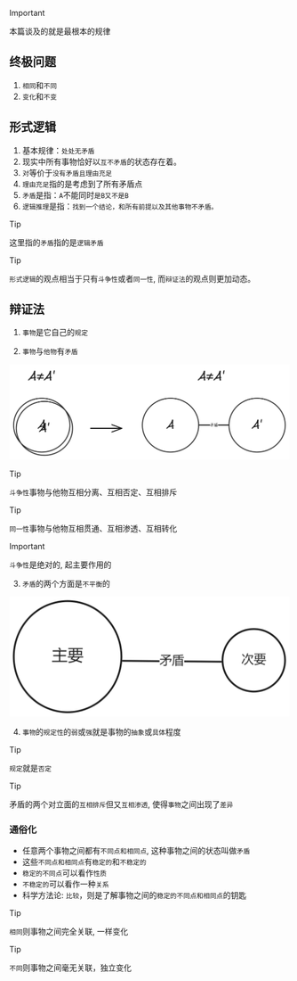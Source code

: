 > [!IMPORTANT]
> 本篇谈及的就是最根本的规律

## 终极问题

1. `相同`和`不同`
2. `变化`和`不变`

## 形式逻辑

1. 基本规律：`处处无矛盾`
2. 现实中所有事物恰好以`互不矛盾`的状态存在着。
3. `对`等价于`没有矛盾且理由充足`
4. `理由充足`指的是考虑到了所有矛盾点
5. `矛盾`是指：`A`不能同时`是B又不是B`
6. `逻辑推理`是指：`找到一个结论，和所有前提以及其他事物不矛盾。`

> [!TIP]
> 这里指的`矛盾`指的是`逻辑矛盾`

> [!TIP]
> `形式逻辑`的观点相当于只有`斗争性`或者`同一性`, 而`辩证法`的观点则更加动态。

## 辩证法

1. `事物`是它自己的`规定`

2. `事物`与`他物`有`矛盾`

<img src="../images/anea.png" width="900">

> [!TIP]
> `斗争性`事物与他物互相分离、互相否定、互相排斥

> [!TIP]
> `同一性`事物与他物互相贯通、互相渗透、互相转化

> [!IMPORTANT]
> `斗争性`是绝对的, 起主要作用的

3. `矛盾`的两个方面是`不平衡`的

<img src="../images/imbalance.png" width="900">

4. `事物`的`规定性`的`弱`或`强`就是事物的`抽象`或`具体`程度

> [!TIP]
> `规定`就是`否定`

> [!TIP]
> 矛盾的两个对立面的`互相排斥`但又`互相渗透`, 使得`事物`之间出现了`差异`

### 通俗化

- 任意两个事物之间都有`不同点和相同点`, 这种事物之间的状态叫做`矛盾`
- 这些`不同点和相同点`有`稳定的`和`不稳定的`
- `稳定的不同点`可以看作`性质`
- `不稳定的`可以看作一种`关系`
- 科学方法论: `比较`，则是了解事物之间的`稳定的不同点和相同点`的钥匙

> [!TIP]
> `相同`则事物之间完全关联, 一样变化

> [!TIP]
> `不同`则事物之间毫无关联，独立变化
